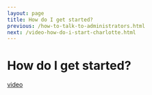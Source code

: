 ```yaml
---
layout: page
title: How do I get started?
previous: /how-to-talk-to-administrators.html
next: /video-how-do-i-start-charlotte.html
---
```


How do I get started?
================

[video](https://youtu.be/JwiyuAqxr8U)
